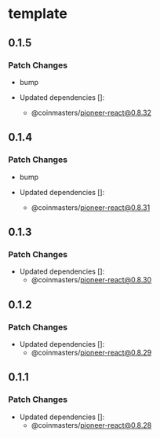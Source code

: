 # template

## 0.1.5

### Patch Changes

- bump

- Updated dependencies []:
  - @coinmasters/pioneer-react@0.8.32

## 0.1.4

### Patch Changes

- bump

- Updated dependencies []:
  - @coinmasters/pioneer-react@0.8.31

## 0.1.3

### Patch Changes

- Updated dependencies []:
  - @coinmasters/pioneer-react@0.8.30

## 0.1.2

### Patch Changes

- Updated dependencies []:
  - @coinmasters/pioneer-react@0.8.29

## 0.1.1

### Patch Changes

- Updated dependencies []:
  - @coinmasters/pioneer-react@0.8.28
